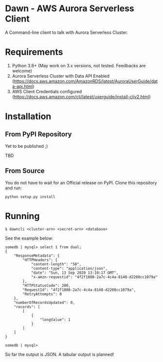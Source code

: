 # Dawn - AWS Aurora Serverless Client

A Command-line client to talk with Aurora Serverless Cluster.

# Requirements

1. Python 3.8+ (May work on 3.x versions, not tested. Feedbacks are welcome)
2. Aurora Serverless Cluster with Data API Enabled (https://docs.aws.amazon.com/AmazonRDS/latest/AuroraUserGuide/data-api.html)
3. AWS Client Credentials configured (https://docs.aws.amazon.com/cli/latest/userguide/install-cliv2.html) 

# Installation

## From PyPI Repository

Yet to be published ;)

TBD

## From Source

You do not have to wait for an Official release on PyPI. Clone this repository and run: 
    
    python setup.py install

# Running

    $ dawncli <cluster-arn> <secret-arn> <database>
    
See the example below:

    somedb | mysql> select 1 from dual;
    {
        "ResponseMetadata": {
            "HTTPHeaders": {
                "content-length": "58",
                "content-type": "application/json",
                "date": "Sun, 13 Sep 2020 13:10:17 GMT",
                "x-amzn-requestid": "4f2f1808-2a7c-4c4a-8148-d2208cc1079a"
            },
            "HTTPStatusCode": 200,
            "RequestId": "4f2f1808-2a7c-4c4a-8148-d2208cc1079a",
            "RetryAttempts": 0
        },
        "numberOfRecordsUpdated": 0,
        "records": [
            [
                {
                    "longValue": 1
                }
            ]
        ]
    }
    
    somedb | mysql> 
    
So far the output is JSON. A tabular output is planned!
